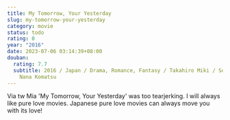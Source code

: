 ```yaml
---
title: My Tomorrow, Your Yesterday
slug: my-tomorrow-your-yesterday
category: movie
status: todo
rating: 0
year: "2016"
date: 2023-07-06 03:14:39+08:00
douban:
  rating: 7.7
  subtitle: 2016 / Japan / Drama, Romance, Fantasy / Takahiro Miki / Sota Fukushi,
    Nana Komatsu
---
```


Via tw Mia 'My Tomorrow, Your Yesterday' was too tearjerking. I will always like pure love movies. Japanese pure love movies can always move you with its love!
